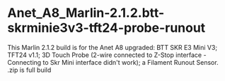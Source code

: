 # Anet_A8_Marlin-2.1.2.btt-skrminie3v3-tft24-probe-runout

This Marlin 2.1.2 build is for the Anet A8 upgraded: BTT SKR E3 Mini V3; TFT24 v1.1; 3D Touch Probe (2-wire connected to Z-Stop interface - Connecting to Skr Mini interface didn't work); a Filament Runout Sensor. .zip is full build
